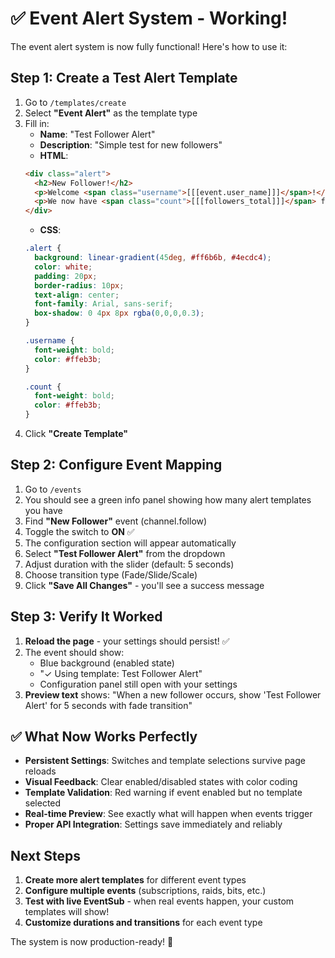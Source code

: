 # ✅ Event Alert System - Working!

The event alert system is now fully functional! Here's how to use it:

## Step 1: Create a Test Alert Template

1. Go to `/templates/create`
2. Select **"Event Alert"** as the template type
3. Fill in:
   - **Name**: "Test Follower Alert"
   - **Description**: "Simple test for new followers"
   - **HTML**:
   ```html
   <div class="alert">
     <h2>New Follower!</h2>
     <p>Welcome <span class="username">[[[event.user_name]]]</span>!</p>
     <p>We now have <span class="count">[[[followers_total]]]</span> followers!</p>
   </div>
   ```
   - **CSS**:
   ```css
   .alert {
     background: linear-gradient(45deg, #ff6b6b, #4ecdc4);
     color: white;
     padding: 20px;
     border-radius: 10px;
     text-align: center;
     font-family: Arial, sans-serif;
     box-shadow: 0 4px 8px rgba(0,0,0,0.3);
   }
   
   .username {
     font-weight: bold;
     color: #ffeb3b;
   }
   
   .count {
     font-weight: bold;
     color: #ffeb3b;
   }
   ```
4. Click **"Create Template"**

## Step 2: Configure Event Mapping

1. Go to `/events`
2. You should see a green info panel showing how many alert templates you have
3. Find **"New Follower"** event (channel.follow)
4. Toggle the switch to **ON** ✅
5. The configuration section will appear automatically
6. Select **"Test Follower Alert"** from the dropdown
7. Adjust duration with the slider (default: 5 seconds)
8. Choose transition type (Fade/Slide/Scale)
9. Click **"Save All Changes"** - you'll see a success message

## Step 3: Verify It Worked

1. **Reload the page** - your settings should persist! ✅
2. The event should show:
   - Blue background (enabled state)
   - "✓ Using template: Test Follower Alert" 
   - Configuration panel still open with your settings
3. **Preview text** shows: "When a new follower occurs, show 'Test Follower Alert' for 5 seconds with fade transition"

## ✅ What Now Works Perfectly

- **Persistent Settings**: Switches and template selections survive page reloads
- **Visual Feedback**: Clear enabled/disabled states with color coding
- **Template Validation**: Red warning if event enabled but no template selected
- **Real-time Preview**: See exactly what will happen when events trigger
- **Proper API Integration**: Settings save immediately and reliably

## Next Steps

1. **Create more alert templates** for different event types
2. **Configure multiple events** (subscriptions, raids, bits, etc.)
3. **Test with live EventSub** - when real events happen, your custom templates will show!
4. **Customize durations and transitions** for each event type

The system is now production-ready! 🎉
